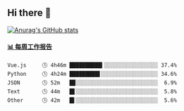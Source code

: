## Hi there 👋

[![Anurag's GitHub stats](https://github-readme-stats-orilights.vercel.app/api?username=orilights)](https://github.com/anuraghazra/github-readme-stats)

<!--
**OriLight152/OriLight152** is a ✨ _special_ ✨ repository because its `README.md` (this file) appears on your GitHub profile.

Here are some ideas to get you started:

- 🔭 I’m currently working on ...
- 🌱 I’m currently learning ...
- 👯 I’m looking to collaborate on ...
- 🤔 I’m looking for help with ...
- 💬 Ask me about ...
- 📫 How to reach me: ...
- 😄 Pronouns: ...
- ⚡ Fun fact: ...
-->

<!-- waka-box start -->
#### <a href="https://gist.github.com/92c8d5b388768c10efcba86e82b7c4fb" target="_blank">📊 每周工作报告</a>
```text
Vue.js     🕓 4h46m ██████████▍░░░░░░░░░░░░░░░░░ 37.4%
Python     🕓 4h24m █████████▋░░░░░░░░░░░░░░░░░░ 34.6%
JSON       🕓 52m   █▉░░░░░░░░░░░░░░░░░░░░░░░░░░  6.9%
Text       🕓 44m   █▋░░░░░░░░░░░░░░░░░░░░░░░░░░  5.8%
Other      🕓 42m   █▌░░░░░░░░░░░░░░░░░░░░░░░░░░  5.6%
```
<!-- Powered by https://github.com/journey-ad/waka-box-go . -->
<!-- waka-box end -->
